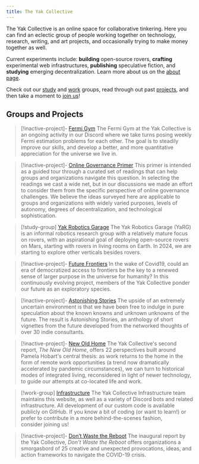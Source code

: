 ```yaml
---
title: The Yak Collective
---
```

The Yak Collective is an online space for collaborative tinkering. Here you can find an eclectic group of people working together on technology, research, writing, and art projects, and occasionally trying to make money together as well.

Current experiments include: **building** open-source rovers, **crafting** experimental web infrastructures, **publishing** speculative fiction, and **studying** emerging decentralization. Learn more about us on the [about page](about.md).

Check out our [study](study%20groups/index.md) and [work](work%20groups/index.md) groups, read through out past [projects](projects/index.md), and then take a moment to [join us](join.md)!

## Groups and Projects
> [!inactive-project]- [Fermi Gym](study%20groups/fermi%20gym.md)
> The Fermi Gym at the Yak Collective is an ongoing activity in our Discord where we take turns posing weekly Fermi estimation problems for each other. The goal is to steadily improve our skills, and develop a better, and more quantitative appreciation for the universe we live in. 

> [!inactive-project]- [Online Governance Primer](projects/Online%20Governance%20Primer.md)
> This primer is intended as a guided tour through a curated set of readings that can help groups and organizations navigate this question. In selecting the readings we cast a wide net, but in our discussions we made an effort to consider them from the specific perspective of online governance challenges. We believe the ideas surveyed here are applicable to groups and organizations with widely varied purposes, levels of autonomy, degrees of decentralization, and technological sophistication.

> [!study-group] [Yak Robotics Garage](study%20groups/yak%20robotics%20garage.md)
> The Yak Robotics Garage (YaRG) is an informal robotics research group with a relatively mature focus on rovers, with an aspirational goal of deploying open-source rovers on Mars, starting with rovers in living rooms on Earth. In 2024, we are starting to explore other verticals besides rovers.

> [!inactive-project]- [Future Frontiers](projects/Future%20Frontiers/index.md)
> In the wake of Covid19, could an era of democratized access to frontiers be the key to a renewed sense of larger purpose in the universe for humanity? In this continuously evolving project, members of the Yak Collective ponder our future as an exploratory species.

> [!inactive-project]- [Astonishing Stories](projects/Astonishing%20Stories/index.md)
> The upside of an extremely uncertain environment is that we have been free to indulge in pure speculation about the known knowns and unknown unknowns of the future. The result is Astonishing Stories, an anthology of short vignettes from the future developed from the networked thoughts of over 30 indie consultants.

> [!inactive-project]- [New Old Home](projects/New%20Old%20Home.md)
> The Yak Collective's second report, *The New Old Home*, offers 22 perspectives built around Pamela Hobart's central thesis: as work returns to the home in the form of remote work opportunities (a trend now dramatically accelerated by pandemic circumstances), we can turn to historical modes of integrated living, reconsidered in light of newer technology, to guide our attempts at co-located life and work.

> [!work-group] [Infrastructure](work%20groups/infrastructure.md)
> The Yak Collective Infrastructure team maintains this website, as well as a variety of Discord bots and related infrastructure. All development of our custom code is available publicly on GitHub. If you know a bit of coding (or want to learn!) or prefer to contribute in a more behind-the-scenes fashion, consider joining us!

> [!inactive-project]- [Don’t Waste the Reboot](projects/dont%20waste%20the%20reboot.md)
> The inaugural report by the Yak Collective, *Don't Waste the Reboot* offers organizations a smorgasbord of 25 creative and unexpected provocations, ideas, and action frameworks to navigate the COVID-19 crisis.
